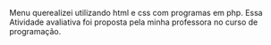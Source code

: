Menu querealizei utilizando html e css com programas em php.
Essa Atividade avaliativa foi proposta pela minha professora no curso de programação.
